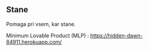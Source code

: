## Stane

Pomaga pri vsem, kar stane.

Minimum Lovable Product (MLP) : https://hidden-dawn-84911.herokuapp.com/
